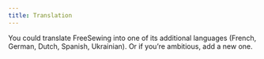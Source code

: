 ```yaml
---
title: Translation
---
```


You could translate FreeSewing into one of its additional languages
(French, German, Dutch, Spanish, Ukrainian). Or if you’re ambitious, add a new one.
